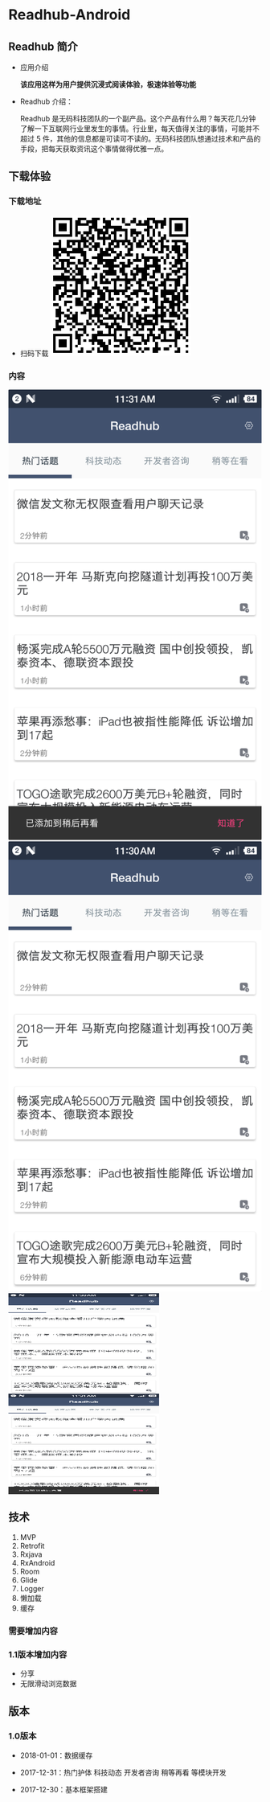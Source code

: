 # Readhub-Android

## Readhub 简介

- 应用介绍

	**该应用这样为用户提供沉浸式阅读体验，极速体验等功能**

- Readhub 介绍：
 
	Readhub 是无码科技团队的一个副产品。这个产品有什么用？每天花几分钟了解一下互联网行业里发生的事情。行业里，每天值得关注的事情，可能并不超过 5 件，其他的信息都是可读可不读的。无码科技团队想通过技术和产品的手段，把每天获取资讯这个事情做得优雅一点。

## 下载体验


### 下载地址

- 扫码下载
![下载地址](./data/download.png)

### 内容

![内容展示](./data/01.png )
![功能展示](./data/02.png )
<img src="./data/02.png" width = "300" height = "200" alt="功能展示" align=center />
<img src="./data/01.png" width = "300" height = "200" alt="内容展示" align=center />
## 技术
1. MVP
2. Retrofit
3. Rxjava
3. RxAndroid
4. Room
5. Glide
6. Logger
7. 懒加载
8. 缓存


### 需要增加内容
	
###  1.1版本增加内容
 - 分享
 - 无限滑动浏览数据

## 版本

### 1.0版本

- 2018-01-01：数据缓存

- 2017-12-31：热门护体 科技动态 开发者咨询 稍等再看 等模块开发

- 2017-12-30：基本框架搭建
